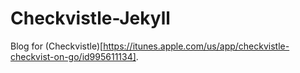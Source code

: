 # Checkvistle-Jekyll

Blog for (Checkvistle)[https://itunes.apple.com/us/app/checkvistle-checkvist-on-go/id995611134].
